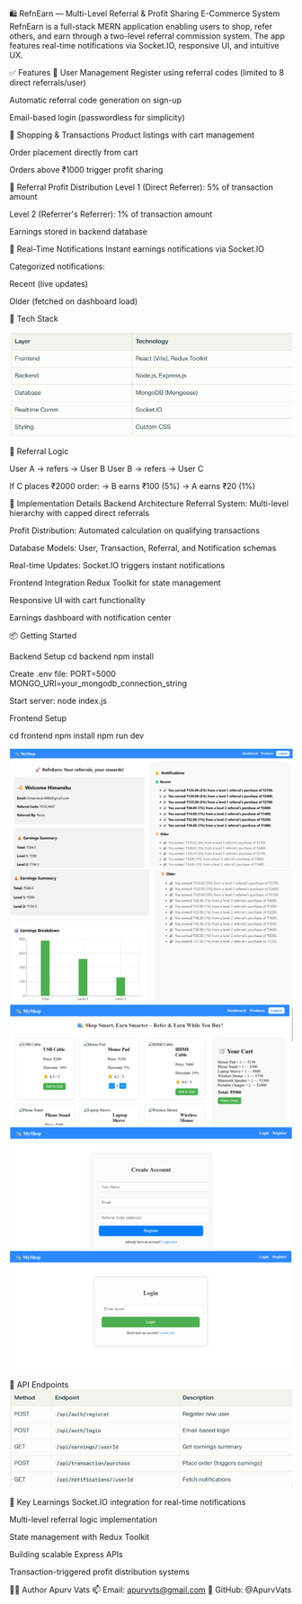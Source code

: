 🛍️ RefnEarn — Multi-Level Referral & Profit Sharing E-Commerce System
RefnEarn is a full-stack MERN application enabling users to shop, refer others, and earn through a two-level referral commission system. The app features real-time notifications via Socket.IO, responsive UI, and intuitive UX.

✅ Features
👤 User Management
Register using referral codes (limited to 8 direct referrals/user)

Automatic referral code generation on sign-up

Email-based login (passwordless for simplicity)

🛒 Shopping & Transactions
Product listings with cart management

Order placement directly from cart

Orders above ₹1000 trigger profit sharing

💸 Referral Profit Distribution
Level 1 (Direct Referrer): 5% of transaction amount

Level 2 (Referrer's Referrer): 1% of transaction amount

Earnings stored in backend database

🔔 Real-Time Notifications
Instant earnings notifications via Socket.IO

Categorized notifications:

Recent (live updates)

Older (fetched on dashboard load)

🧱 Tech Stack

![alt text](image-6.png)


🔄 Referral Logic

User A → refers → User B
User B → refers → User C

If C places ₹2000 order:
→ B earns ₹100 (5%)
→ A earns ₹20 (1%)

🔧 Implementation Details
Backend Architecture
Referral System: Multi-level hierarchy with capped direct referrals

Profit Distribution: Automated calculation on qualifying transactions

Database Models: User, Transaction, Referral, and Notification schemas

Real-time Updates: Socket.IO triggers instant notifications

Frontend Integration
Redux Toolkit for state management

Responsive UI with cart functionality

Earnings dashboard with notification center

📦 Getting Started

Backend Setup
cd backend
npm install

Create .env file:
PORT=5000
MONGO_URI=your_mongodb_connection_string

Start server:
node index.js

Frontend Setup

cd frontend
npm install
npm run dev

![alt text](image.png)
![alt text](image-1.png)
![alt text](image-2.png)
![alt text](image-3.png)
![alt text](image-4.png)

🔗 API Endpoints
![alt text](image-5.png)

🧠 Key Learnings
Socket.IO integration for real-time notifications

Multi-level referral logic implementation

State management with Redux Toolkit

Building scalable Express APIs

Transaction-triggered profit distribution systems

👨‍💻 Author
Apurv Vats
📫 Email: apurvvts@gmail.com
🔗 GitHub: @ApurvVats
